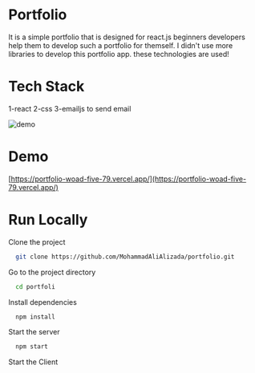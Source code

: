 # Portfolio
It is a simple portfolio that is designed for react.js beginners developers help them to develop such a portfolio for themself. I didn't use more libraries to develop this portfolio app.
these technologies are used!
# Tech Stack
1-react 
2-css 
3-emailjs to send email

![demo](https://github.com/MohammadAliAlizada/portfolio/assets/40995758/5e67de1f-ccb6-400e-8b46-ce2aeccf1a8e)





# Demo
[https://portfolio-woad-five-79.vercel.app/](https://portfolio-woad-five-79.vercel.app/)

# Run Locally
Clone the project
```bash
  git clone https://github.com/MohammadAliAlizada/portfolio.git
```
Go to the project directory
```bash
  cd portfoli
```
Install dependencies
```bash
  npm install
```

Start the server
```bash
  npm start
```
Start the Client

